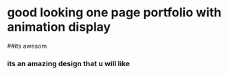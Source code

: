 # good looking one page portfolio with animation display
##its awesom
### its an amazing design that u will like 

